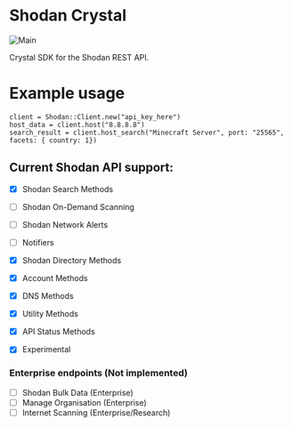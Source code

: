 # Shodan Crystal

![Main](https://github.com/PercussiveElbow/ShodanCrystalAPI/workflows/Main/badge.svg?branch=master)

Crystal SDK for the Shodan REST API.

# Example usage


```
client = Shodan::Client.new("api_key_here")
host_data = client.host("8.8.8.8")
search_result = client.host_search("Minecraft Server", port: "25565", facets: { country: 1})
```


## Current Shodan API support:

- [X] Shodan Search Methods
- [ ] Shodan On-Demand Scanning
- [ ] Shodan Network Alerts
- [ ] Notifiers
- [X] Shodan Directory Methods
- [X] Account Methods
- [X] DNS Methods
- [X] Utility Methods
- [X] API Status Methods
- [X] Experimental


###  Enterprise endpoints (Not implemented)
- [ ] Shodan Bulk Data (Enterprise)
- [ ] Manage Organisation (Enterprise)
- [ ] Internet Scanning (Enterprise/Research)